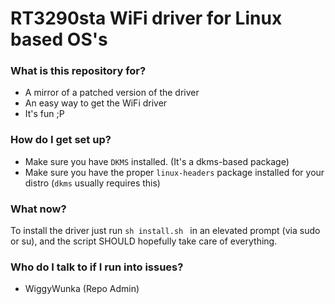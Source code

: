 # RT3290sta WiFi driver for Linux based OS's #



### What is this repository for? ###

* A mirror of a patched version of the driver
* An easy way to get the WiFi driver
* It's fun ;P

### How do I get set up? ###

* Make sure you have ``` DKMS ``` installed. (It's a dkms-based package)
* Make sure you have the proper ``` linux-headers ``` package installed for your distro (```dkms``` usually requires this)

### What now? ###

To install the driver just
run ```sh install.sh ``` in an elevated prompt (via sudo or su), and
the script SHOULD hopefully take care of everything.

### Who do I talk to if I run into issues? ###
* WiggyWunka (Repo Admin)
